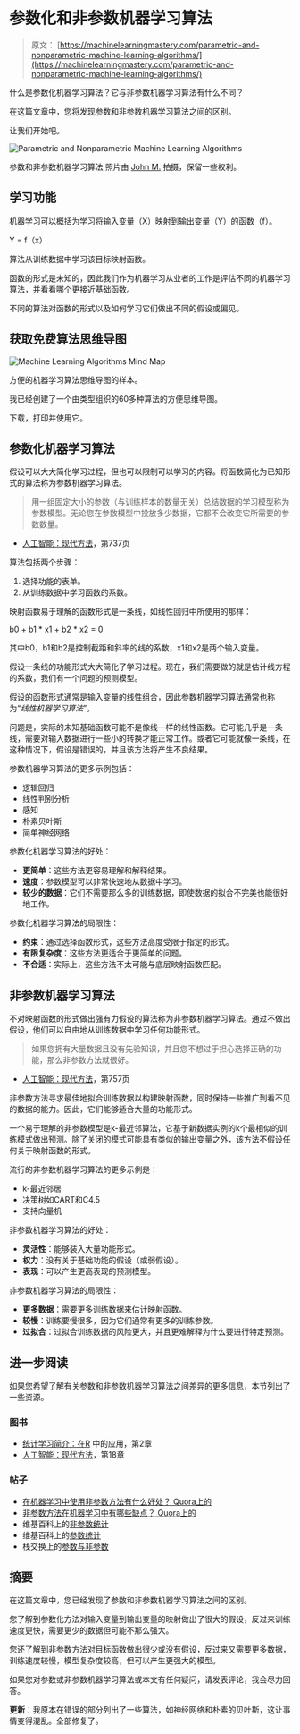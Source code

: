 # 参数化和非参数机器学习算法

> 原文： [https://machinelearningmastery.com/parametric-and-nonparametric-machine-learning-algorithms/](https://machinelearningmastery.com/parametric-and-nonparametric-machine-learning-algorithms/)

什么是参数化机器学习算法？它与非参数机器学习算法有什么不同？

在这篇文章中，您将发现参数和非参数机器学习算法之间的区别。

让我们开始吧。

![Parametric and Nonparametric Machine Learning Algorithms](img/b326598ff8e5e20a2984032cbe165115.jpg)

参数和非参数机器学习算法
照片由 [John M.](https://www.flickr.com/photos/luxxeon/8251183362) 拍摄，保留一些权利。

## 学习功能

机器学习可以概括为学习将输入变量（X）映射到输出变量（Y）的函数（f）。

Y = f（x）

算法从训练数据中学习该目标映射函数。

函数的形式是未知的，因此我们作为机器学习从业者的工作是评估不同的机器学习算法，并看看哪个更接近基础函数。

不同的算法对函数的形式以及如何学习它们做出不同的假设或偏见。

## 获取免费算法思维导图

![Machine Learning Algorithms Mind Map](img/2ce1275c2a1cac30a9f4eea6edd42d61.jpg)

方便的机器学习算法思维导图的样本。

我已经创建了一个由类型组织的60多种算法的方便思维导图。

下载，打印并使用它。

## 参数化机器学习算法

假设可以大大简化学习过程，但也可以限制可以学习的内容。将函数简化为已知形式的算法称为参数机器学习算法。

> 用一组固定大小的参数（与训练样本的数量无关）总结数据的学习模型称为参数模型。无论您在参数模型中投放多少数据，它都不会改变它所需要的参数数量。

- [人工智能：现代方法](http://www.amazon.com/dp/0136042597?tag=inspiredalgor-20)，第737页

算法包括两个步骤：

1.  选择功能的表单。
2.  从训练数据中学习函数的系数。

映射函数易于理解的函数形式是一条线，如线性回归中所使用的那样：

b0 + b1 * x1 + b2 * x2 = 0

其中b0，b1和b2是控制截距和斜率的线的系数，x1和x2是两个输入变量。

假设一条线的功能形式大大简化了学习过程。现在，我们需要做的就是估计线方程的系数，我们有一个问题的预测模型。

假设的函数形式通常是输入变量的线性组合，因此参数机器学习算法通常也称为“_线性机器学习算法_”。

问题是，实际的未知基础函数可能不是像线一样的线性函数。它可能几乎是一条线，需要对输入数据进行一些小的转换才能正常工作。或者它可能就像一条线，在这种情况下，假设是错误的，并且该方法将产生不良结果。

参数机器学习算法的更多示例包括：

*   逻辑回归
*   线性判别分析
*   感知
*   朴素贝叶斯
*   简单神经网络

参数化机器学习算法的好处：

*   **更简单**：这些方法更容易理解和解释结果。
*   **速度**：参数模型可以非常快速地从数据中学习。
*   **较少的数据**：它们不需要那么多的训练数据，即使数据的拟合不完美也能很好地工作。

参数化机器学习算法的局限性：

*   **约束**：通过选择函数形式，这些方法高度受限于指定的形式。
*   **有限复杂度**：这些方法更适合于更简单的问题。
*   **不合适**：实际上，这些方法不太可能与底层映射函数匹配。

## 非参数机器学习算法

不对映射函数的形式做出强有力假设的算法称为非参数机器学习算法。通过不做出假设，他们可以自由地从训练数据中学习任何功能形式。

> 如果您拥有大量数据且没有先验知识，并且您不想过于担心选择正确的功能，那么非参数方法就很好。

- [人工智能：现代方法](http://www.amazon.com/dp/0136042597?tag=inspiredalgor-20)，第757页

非参数方法寻求最佳地拟合训练数据以构建映射函数，同时保持一些推广到看不见的数据的能力。因此，它们能够适合大量的功能形式。

一个易于理解的非参数模型是k-最近邻算法，它基于新数据实例的k个最相似的训练模式做出预测。除了关闭的模式可能具有类似的输出变量之外，该方法不假设任何关于映射函数的形式。

流行的非参数机器学习算法的更多示例是：

*   k-最近邻居
*   决策树如CART和C4.5
*   支持向量机

非参数机器学习算法的好处：

*   **灵活性**：能够装入大量功能形式。
*   **权力**：没有关于基础功能的假设（或弱假设）。
*   **表现**：可以产生更高表现的预测模型。

非参数机器学习算法的局限性：

*   **更多数据**：需要更多训练数据来估计映射函数。
*   **较慢**：训练要慢很多，因为它们通常有更多的训练参数。
*   **过拟合**：过拟合训练数据的风险更大，并且更难解释为什么要进行特定预测。

## 进一步阅读

如果您希望了解有关参数和非参数机器学习算法之间差异的更多信息，本节列出了一些资源。

### 图书

*   [统计学习简介：在R](http://www.amazon.com/dp/1461471370?tag=inspiredalgor-20) 中的应用，第2章
*   [人工智能：现代方法](http://www.amazon.com/dp/0136042597?tag=inspiredalgor-20)，第18章

### 帖子

*   [在机器学习中使用非参数方法有什么好处？ Quora上的](https://www.quora.com/What-are-the-advantages-of-using-non-parametric-methods-in-machine-learning)
*   [非参数方法在机器学习中有哪些缺点？ Quora上的](https://www.quora.com/What-are-the-disadvantages-of-non-parametric-methods-in-machine-learning)
*   维基百科上的[非参数统计](https://en.wikipedia.org/wiki/Nonparametric_statistics)
*   维基百科上的[参数统计](https://en.wikipedia.org/wiki/Parametric_statistics)
*   栈交换上的[参数与非参数](http://stats.stackexchange.com/questions/50141/parametric-vs-nonparametric)

## 摘要

在这篇文章中，您已经发现了参数和非参数机器学习算法之间的区别。

您了解到参数化方法对输入变量到输出变量的映射做出了很大的假设，反过来训练速度更快，需要更少的数据但可能不那么强大。

您还了解到非参数方法对目标函数做出很少或没有假设，反过来又需要更多数据，训练速度较慢，模型复杂度较高，但可以产生更强大的模型。

如果您对参数或非参数机器学习算法或本文有任何疑问，请发表评论，我会尽力回答。

**更新**：我原本在错误的部分列出了一些算法，如神经网络和朴素的贝叶斯，这让事情变得混乱。全部修复了。
